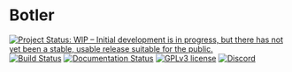# Botler

[![Project Status: WIP – Initial development is in progress, but there has not yet been a stable, usable release suitable for the public.](https://www.repostatus.org/badges/latest/wip.svg)](https://www.repostatus.org/#wip)
[![Build Status](https://jenkins.voidtech.de/buildStatus/icon?job=Botler)](https://jenkins.voidtech.de/job/Botler/)
[![Documentation Status](https://readthedocs.org/projects/botler/badge/?version=master)](https://botler.readthedocs.io/en/master/?badge=master)
[![GPLv3 license](https://img.shields.io/badge/License-AGPLv3-blue)](https://www.gnu.org/licenses/agpl-3.0.en.html)
[![Discord](https://discordapp.com/api/guilds/630139225869647913/widget.png)](https://discord.gg/74py7yd)
